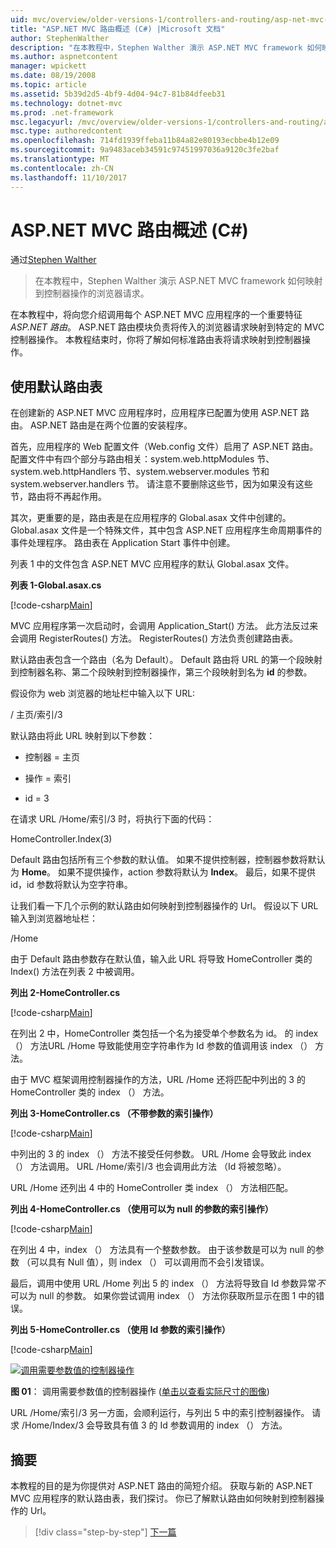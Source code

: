```yaml
---
uid: mvc/overview/older-versions-1/controllers-and-routing/asp-net-mvc-routing-overview-cs
title: "ASP.NET MVC 路由概述 (C#) |Microsoft 文档"
author: StephenWalther
description: "在本教程中，Stephen Walther 演示 ASP.NET MVC framework 如何映射到控制器操作的浏览器请求。"
ms.author: aspnetcontent
manager: wpickett
ms.date: 08/19/2008
ms.topic: article
ms.assetid: 5b39d2d5-4bf9-4d04-94c7-81b84dfeeb31
ms.technology: dotnet-mvc
ms.prod: .net-framework
msc.legacyurl: /mvc/overview/older-versions-1/controllers-and-routing/asp-net-mvc-routing-overview-cs
msc.type: authoredcontent
ms.openlocfilehash: 714fd1939ffeba11b84a82e80193ecbbe4b12e09
ms.sourcegitcommit: 9a9483aceb34591c97451997036a9120c3fe2baf
ms.translationtype: MT
ms.contentlocale: zh-CN
ms.lasthandoff: 11/10/2017
---
```

<a name="aspnet-mvc-routing-overview-c"></a>ASP.NET MVC 路由概述 (C#)
====================
通过[Stephen Walther](https://github.com/StephenWalther)

> 在本教程中，Stephen Walther 演示 ASP.NET MVC framework 如何映射到控制器操作的浏览器请求。


在本教程中，将向您介绍调用每个 ASP.NET MVC 应用程序的一个重要特征*ASP.NET 路由*。 ASP.NET 路由模块负责将传入的浏览器请求映射到特定的 MVC 控制器操作。 本教程结束时，你将了解如何标准路由表将请求映射到控制器操作。

## <a name="using-the-default-route-table"></a>使用默认路由表

在创建新的 ASP.NET MVC 应用程序时，应用程序已配置为使用 ASP.NET 路由。 ASP.NET 路由是在两个位置的安装程序。

首先，应用程序的 Web 配置文件（Web.config 文件）启用了 ASP.NET 路由。 配置文件中有四个部分与路由相关：system.web.httpModules 节、 system.web.httpHandlers 节、system.webserver.modules 节和 system.webserver.handlers 节。 请注意不要删除这些节，因为如果没有这些节，路由将不再起作用。

其次，更重要的是，路由表是在应用程序的 Global.asax 文件中创建的。 Global.asax 文件是一个特殊文件，其中包含 ASP.NET 应用程序生命周期事件的事件处理程序。 路由表在 Application Start 事件中创建。

列表 1 中的文件包含 ASP.NET MVC 应用程序的默认 Global.asax 文件。

**列表 1-Global.asax.cs**

[!code-csharp[Main](asp-net-mvc-routing-overview-cs/samples/sample1.cs)]

MVC 应用程序第一次启动时，会调用 Application\_Start() 方法。 此方法反过来会调用 RegisterRoutes() 方法。 RegisterRoutes() 方法负责创建路由表。

默认路由表包含一个路由（名为 Default）。 Default 路由将 URL 的第一个段映射到控制器名称、第二个段映射到控制器操作，第三个段映射到名为 **id** 的参数。

假设你为 web 浏览器的地址栏中输入以下 URL:

/ 主页/索引/3

默认路由将此 URL 映射到以下参数：

- 控制器 = 主页

- 操作 = 索引

- id = 3

在请求 URL /Home/索引/3 时，将执行下面的代码：

HomeController.Index(3)

Default 路由包括所有三个参数的默认值。 如果不提供控制器，控制器参数将默认为 **Home**。 如果不提供操作，action 参数将默认为 **Index**。 最后，如果不提供 id，id 参数将默认为空字符串。

让我们看一下几个示例的默认路由如何映射到控制器操作的 Url。 假设以下 URL 输入到浏览器地址栏：

/Home

由于 Default 路由参数存在默认值，输入此 URL 将导致 HomeController 类的 Index() 方法在列表 2 中被调用。

**列出 2-HomeController.cs**

[!code-csharp[Main](asp-net-mvc-routing-overview-cs/samples/sample2.cs)]

在列出 2 中，HomeController 类包括一个名为接受单个参数名为 id。 的 index （） 方法URL /Home 导致能使用空字符串作为 Id 参数的值调用该 index （） 方法。

由于 MVC 框架调用控制器操作的方法，URL /Home 还将匹配中列出的 3 的 HomeController 类的 index （） 方法。

**列出 3-HomeController.cs （不带参数的索引操作）**

[!code-csharp[Main](asp-net-mvc-routing-overview-cs/samples/sample3.cs)]

中列出的 3 的 index （） 方法不接受任何参数。 URL /Home 会导致此 index （） 方法调用。 URL /Home/索引/3 也会调用此方法 （Id 将被忽略）。

URL /Home 还列出 4 中的 HomeController 类 index （） 方法相匹配。

**列出 4-HomeController.cs （使用可以为 null 的参数的索引操作）**

[!code-csharp[Main](asp-net-mvc-routing-overview-cs/samples/sample4.cs)]

在列出 4 中，index （） 方法具有一个整数参数。 由于该参数是可以为 null 的参数 （可以具有 Null 值），则 index （） 可以调用而不会引发错误。

最后，调用中使用 URL /Home 列出 5 的 index （） 方法将导致自 Id 参数异常*不*可以为 null 的参数。 如果你尝试调用 index （） 方法你获取所显示在图 1 中的错误。

**列出 5-HomeController.cs （使用 Id 参数的索引操作）**

[!code-csharp[Main](asp-net-mvc-routing-overview-cs/samples/sample5.cs)]


[![调用需要参数值的控制器操作](asp-net-mvc-routing-overview-cs/_static/image1.jpg)](asp-net-mvc-routing-overview-cs/_static/image1.png)

**图 01**： 调用需要参数值的控制器操作 ([单击以查看实际尺寸的图像](asp-net-mvc-routing-overview-cs/_static/image2.png))


URL /Home/索引/3 另一方面，会顺利运行，与列出 5 中的索引控制器操作。 请求 /Home/Index/3 会导致具有值 3 的 Id 参数调用的 index （） 方法。

## <a name="summary"></a>摘要

本教程的目的是为你提供对 ASP.NET 路由的简短介绍。 获取与新的 ASP.NET MVC 应用程序的默认路由表，我们探讨。 你已了解默认路由如何映射到控制器操作的 Url。

>[!div class="step-by-step"]
[下一篇](understanding-action-filters-cs.md)

